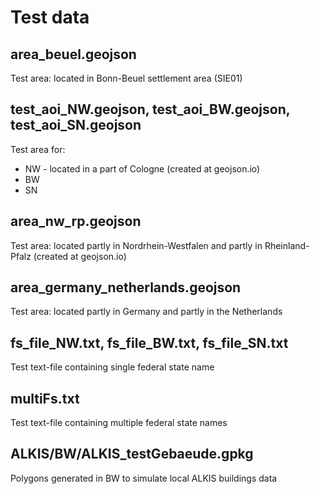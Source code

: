 # Test data

## area_beuel.geojson

Test area: located in Bonn-Beuel settlement area (SIE01)

## test_aoi_NW.geojson, test_aoi_BW.geojson, test_aoi_SN.geojson

Test area for:
* NW - located in a part of Cologne (created at geojson.io)
* BW
* SN

## area_nw_rp.geojson

Test area: located partly in Nordrhein-Westfalen and partly in Rheinland-Pfalz (created at geojson.io)

## area_germany_netherlands.geojson

Test area: located partly in Germany and partly in the Netherlands

## fs_file_NW.txt, fs_file_BW.txt, fs_file_SN.txt

Test text-file containing single federal state name

## multiFs.txt

Test text-file containing multiple federal state names

## ALKIS/BW/ALKIS_testGebaeude.gpkg

Polygons generated in BW to simulate local ALKIS buildings data